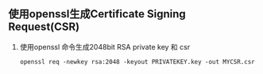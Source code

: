 ## 使用openssl生成Certificate Signing Request(CSR) 

1. 使用openssl 命令生成2048bit RSA private key 和 csr

   ```
   openssl req -newkey rsa:2048 -keyout PRIVATEKEY.key -out MYCSR.csr
   ```

   

   

